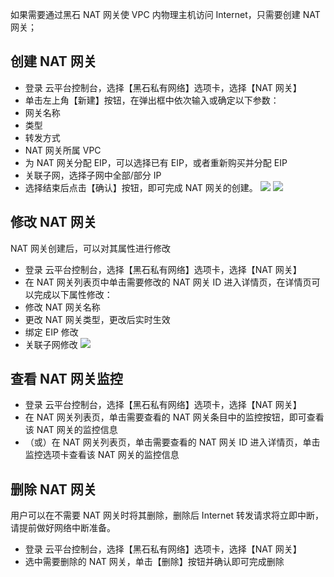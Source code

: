 如果需要通过黑石 NAT 网关使 VPC 内物理主机访问 Internet，只需要创建 NAT 网关；

## 创建 NAT 网关
- 登录 云平台控制台，选择【黑石私有网络】选项卡，选择【NAT 网关】
- 单击左上角【新建】按钮，在弹出框中依次输入或确定以下参数：
 - 网关名称
 - 类型
 - 转发方式
 - NAT 网关所属 VPC
 - 为 NAT 网关分配 EIP，可以选择已有 EIP，或者重新购买并分配 EIP
 - 关联子网，选择子网中全部/部分 IP
- 选择结束后点击【确认】按钮，即可完成 NAT 网关的创建。
![](http://imgcache.tce.fsphere.cn/static/mc.qcloudimg.com/static/img/947540abff9a3f9861fcc802b25a611f/image.png)
![](http://imgcache.tce.fsphere.cn/static/mc.qcloudimg.com/static/img/3d0ae90dc3b0726893d1b62b80145797/image.png)

## 修改 NAT 网关
NAT 网关创建后，可以对其属性进行修改
- 登录 云平台控制台，选择【黑石私有网络】选项卡，选择【NAT 网关】
- 在 NAT 网关列表页中单击需要修改的 NAT 网关 ID 进入详情页，在详情页可以完成以下属性修改：
 - 修改 NAT 网关名称
 - 更改 NAT 网关类型，更改后实时生效
 - 绑定 EIP 修改
 - 关联子网修改
![](http://imgcache.tce.fsphere.cn/static/mc.qcloudimg.com/static/img/5ddafd9af5b3af09a36ba975c98bbc9f/image.png)

## 查看 NAT 网关监控
- 登录 云平台控制台，选择【黑石私有网络】选项卡，选择【NAT 网关】
- 在 NAT 网关列表页，单击需要查看的 NAT 网关条目中的监控按钮，即可查看该 NAT 网关的监控信息
- （或）在 NAT 网关列表页，单击需要查看的 NAT 网关 ID 进入详情页，单击监控选项卡查看该 NAT 网关的监控信息

## 删除 NAT 网关
用户可以在不需要 NAT 网关时将其删除，删除后 Internet 转发请求将立即中断，请提前做好网络中断准备。
- 登录 云平台控制台，选择【黑石私有网络】选项卡，选择【NAT 网关】
- 选中需要删除的 NAT 网关，单击【删除】按钮并确认即可完成删除
